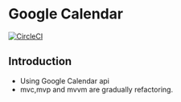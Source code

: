 Google Calendar 
=========================
[![CircleCI](https://circleci.com/gh/googlesamples/android-sunflower/tree/master.svg?style=shield)](https://circleci.com/gh/googlesamples/android-sunflower/tree/master)


Introduction
------------
* Using Google Calendar api 
* mvc,mvp and mvvm  are gradually refactoring.
